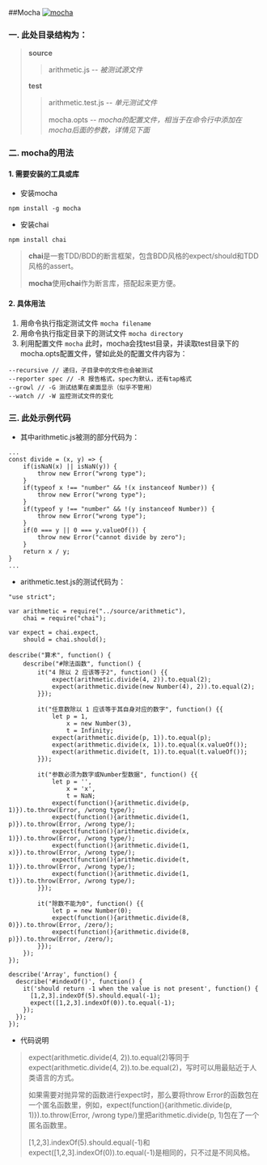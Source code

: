 ##Mocha
[![mocha](https://camo.githubusercontent.com/e7a21f5febdfe8ecc4222bed2f3da59efa4d7930/687474703a2f2f662e636c2e6c792f6974656d732f336c316b306e32413155334d3149314c323130702f53637265656e25323053686f74253230323031322d30322d32342532306174253230322e32312e3433253230504d2e706e67)](http://mochajs.org/)

### 一. 此处目录结构为：
> **source**
> > arithmetic.js -- *被测试源文件*
> 
> **test**
> > arithmetic.test.js -- *单元测试文件*
> > 
> > mocha.opts -- *mocha的配置文件，相当于在命令行中添加在mocha后面的参数，详情见下面*

### 二. mocha的用法

#### 1. 需要安装的工具或库
* 安装mocha

`npm install -g mocha`

* 安装chai

`npm install chai`
> **chai**是一套TDD/BDD的断言框架，包含BDD风格的expect/should和TDD风格的assert。
> 
> **mocha**使用**chai**作为断言库，搭配起来更方便。

#### 2. 具体用法
1. 用命令执行指定测试文件 ```mocha filename```
2. 用命令执行指定目录下的测试文件 ```mocha directory```
3. 利用配置文件 ```mocha``` 此时，mocha会找test目录，并读取test目录下的mocha.opts配置文件，譬如此处的配置文件内容为：

```
--recursive // 递归，子目录中的文件也会被测试
--reporter spec // -R 报告格式，spec为默认，还有tap格式
--growl // -G 测试结果在桌面显示（似乎不管用）
--watch // -W 监控测试文件的变化
```
### 三. 此处示例代码
* 其中arithmetic.js被测的部分代码为：

```
...
const divide = (x, y) => {
    if(isNaN(x) || isNaN(y)) {
        throw new Error("wrong type");
    }
    if(typeof x !== "number" && !(x instanceof Number)) {
        throw new Error("wrong type");
    }
    if(typeof y !== "number" && !(y instanceof Number)) {
        throw new Error("wrong type");
    }
    if(0 === y || 0 === y.valueOf()) {
        throw new Error("cannot divide by zero");
    }
    return x / y;
}
...
```
* arithmetic.test.js的测试代码为：

```
"use strict";

var arithmetic = require("../source/arithmetic"),
    chai = require("chai");

var expect = chai.expect,
    should = chai.should();

describe("算术", function() {
    describe("#除法函数", function() {
        it("4 除以 2 应该等于2", function() {{
            expect(arithmetic.divide(4, 2)).to.equal(2);
            expect(arithmetic.divide(new Number(4), 2)).to.equal(2);
        }});

        it("任意数除以 1 应该等于其自身对应的数字", function() {{
            let p = 1,
                x = new Number(3),
                t = Infinity;
            expect(arithmetic.divide(p, 1)).to.equal(p);
            expect(arithmetic.divide(x, 1)).to.equal(x.valueOf());
            expect(arithmetic.divide(t, 1)).to.equal(t.valueOf());
        }});

        it("参数必须为数字或Number型数据", function() {{
            let p = '',
                x = 'x',
                t = NaN;
            expect(function(){arithmetic.divide(p, 1)}).to.throw(Error, /wrong type/);
            expect(function(){arithmetic.divide(1, p)}).to.throw(Error, /wrong type/);
            expect(function(){arithmetic.divide(x, 1)}).to.throw(Error, /wrong type/);
            expect(function(){arithmetic.divide(1, x)}).to.throw(Error, /wrong type/);
            expect(function(){arithmetic.divide(t, 1)}).to.throw(Error, /wrong type/);
            expect(function(){arithmetic.divide(1, t)}).to.throw(Error, /wrong type/);
        }});

        it("除数不能为0", function() {{
            let p = new Number(0);
            expect(function(){arithmetic.divide(8, 0)}).to.throw(Error, /zero/);
            expect(function(){arithmetic.divide(8, p)}).to.throw(Error, /zero/);
        }});
    });
});

describe('Array', function() {
  describe('#indexOf()', function() {
    it('should return -1 when the value is not present', function() {
      [1,2,3].indexOf(5).should.equal(-1);
      expect([1,2,3].indexOf(0)).to.equal(-1);
    });
  });
});
```
* 代码说明

> expect(arithmetic.divide(4, 2)).to.equal(2)等同于expect(arithmetic.divide(4, 2)).to.be.equal(2)，写时可以用最贴近于人类语言的方式。
> 
> 如果需要对抛异常的函数进行expect时，那么要将throw Error的函数包在一个匿名函数里，例如，expect(function(){arithmetic.divide(p, 1)}).to.throw(Error, /wrong type/)里把arithmetic.divide(p, 1)包在了一个匿名函数里。
> 
> [1,2,3].indexOf(5).should.equal(-1)和expect([1,2,3].indexOf(0)).to.equal(-1)是相同的，只不过是不同风格。
